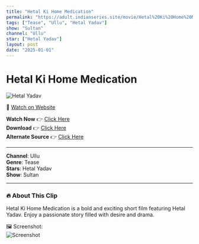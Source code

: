 ```yaml
---
title: "Hetal Ki Home Medication"
permalink: "https://adult.indianseries.site/movie/Hetal%20Ki%20Home%20Medication"
tags: ["Tease", "Ullu", "Hetal Yadav"]
show: "Sultan"
channel: "Ullu"
star: ["Hetal Yadav"]
layout: post
date: "2025-01-01"
---
```


# Hetal Ki Home Medication

![Hetal Yadav](https://shorts.desisins.com/wp-content/uploads/2024/10/Hetal-Ki-Home-Medication-Sultan-Ullu-DesiSins.com_.jpg)

🔗 [Watch on Website](https://adult.indianseries.site/movie/Hetal%20Ki%20Home%20Medication)

**Watch Now** 👉 [Click Here](https://adult.indianseries.site/movie/Hetal%20Ki%20Home%20Medication)  
**Download** 👉 [Click Here](https://adult.indianseries.site/movie/Hetal%20Ki%20Home%20Medication)  
**Alternate Source** 👉 [Click Here](https://adult.indianseries.site/movie/Hetal%20Ki%20Home%20Medication)

---

**Channel**: Ullu  
**Genre**: Tease  
**Stars**: Hetal Yadav  
**Show**: Sultan

---

### 🔥 About This Clip

Hetal Ki Home Medication is a bold and exciting short film featuring Hetal Yadav. Enjoy a passionate story filled with desire and drama.
 
🖼️ Screenshot:  
![Screenshot](https://shorts.desisins.com/wp-content/uploads/2024/10/Hetal-Ki-Home-Medication-Sultan-Ullu-DesiSins.com_.jpg)
